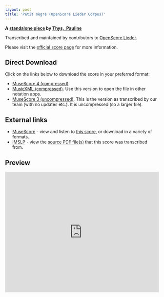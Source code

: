 ```yaml
---
layout: post
title: 'Petit nègre (OpenScore Lieder Corpus)'
---
```


__A [standalone piece](https://fourscoreandmore.org/openscore/lieder/Thys,_Pauline/_/) by [Thys,_Pauline](https://fourscoreandmore.org/openscore/lieder/Thys,_Pauline)__

Transcribed and maintained by contributors to [OpenScore Lieder].

Please visit the [official score page] for more information.

[official score page]: https://musescore.com/openscore-lieder-corpus/scores/6670960
[OpenScore Lieder]: https://musescore.com/openscore-lieder-corpus

## Direct Download

Click on the links below to download the score in your preferred format:
- [MuseScore 4 (compressed)](https://github.com/openscore/lieder/blob/main/scores/Thys,_Pauline/_/Petit_nègre/lc6670960.mscz?raw=true).
- [MusicXML (compressed)](https://github.com/openscore/lieder/blob/main/scores/Thys,_Pauline/_/Petit_nègre/lc6670960.mxl?raw=true). Use this version to open the file in other notation apps.
- [MuseScore 3 (uncompressed)](https://github.com/openscore/lieder/blob/main/scores/Thys,_Pauline/_/Petit_nègre/lc6670960.mscx?raw=true). This is the version as transcribed by our team (with no updates etc.). It is uncompressed (so a larger file).

## External links

- [MuseScore] - view and listen to [this score][MuseScore], or download in a variety of formats.
- [IMSLP] - view the [source PDF file(s)][IMSLP] that this score was transcribed from.

[MuseScore]: https://musescore.com/score/6670960
[IMSLP]: https://imslp.org/wiki/Special:ReverseLookup/517100

## Preview

<iframe width="100%" height="394" src="https://musescore.com/openscore-lieder-corpus/scores/6670960/embed" frameborder="0" allowfullscreen allow="autoplay; fullscreen"></iframe>
